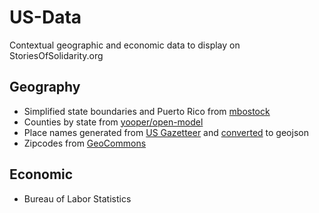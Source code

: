 # US-Data

Contextual geographic and economic data to display on StoriesOfSolidarity.org

## Geography

* Simplified state boundaries and Puerto Rico from [mbostock](http://bl.ocks.org/mbostock/5629120)
* Counties by state from [yooper/open-model](https://github.com/yooper/open-model/tree/master/geodata/topojson/united_states)
* Place names generated from [US Gazetteer](https://www.census.gov/geo/maps-data/data/gazetteer2015.html) and [converted](geography/gazetteer.py) to geojson
* Zipcodes from [GeoCommons](https://gist.github.com/jefffriesen/6892860)

## Economic

* Bureau of Labor Statistics